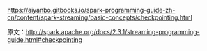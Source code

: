 https://aiyanbo.gitbooks.io/spark-programming-guide-zh-cn/content/spark-streaming/basic-concepts/checkpointing.html



原文：http://spark.apache.org/docs/2.3.1/streaming-programming-guide.html#checkpointing
